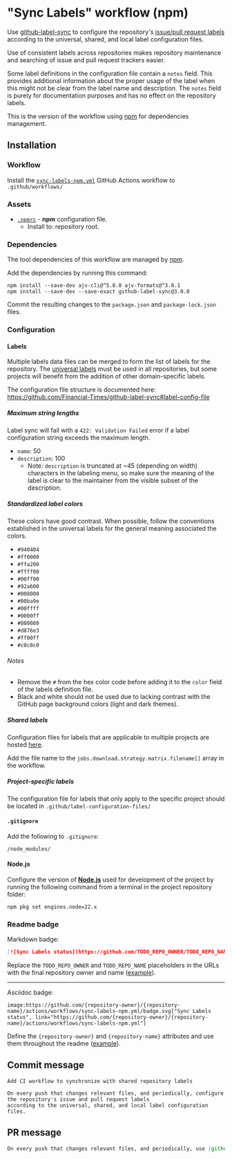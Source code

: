 # "Sync Labels" workflow (npm)

Use [github-label-sync](https://github.com/Financial-Times/github-label-sync) to configure the repository's [issue/pull request labels](https://docs.github.com/issues/using-labels-and-milestones-to-track-work/managing-labels) according to the universal, shared, and local label configuration files.

Use of consistent labels across repositories makes repository maintenance and searching of issue and pull request trackers easier.

Some label definitions in the configuration file contain a `notes` field. This provides additional information about the proper usage of the label when this might not be clear from the label name and description. The `notes` field is purely for documentation purposes and has no effect on the repository labels.

This is the version of the workflow using [npm](https://www.npmjs.com/) for dependencies management.

## Installation

### Workflow

Install the [`sync-labels-npm.yml`](sync-labels-npm.yml) GitHub Actions workflow to `.github/workflows/`

### Assets

- [`.npmrc`](assets/npm/.npmrc) - **npm** configuration file.
  - Install to: repository root.

### Dependencies

The tool dependencies of this workflow are managed by [npm](https://www.npmjs.com/).

Add the dependencies by running this command:

```text
npm install --save-dev ajv-cli@^5.0.0 ajv-formats@^3.0.1
npm install --save-dev --save-exact github-label-sync@3.0.0
```

Commit the resulting changes to the `package.json` and `package-lock.json` files.

### Configuration

#### Labels

Multiple labels data files can be merged to form the list of labels for the repository. The [universal labels](assets/sync-labels/universal.yml) must be used in all repositories, but some projects will benefit from the addition of other domain-specific labels.

The configuration file structure is documented here: https://github.com/Financial-Times/github-label-sync#label-config-file

##### Maximum string lengths

Label sync will fail with a `422: Validation Failed` error if a label configuration string exceeds the maximum length.

- `name`: 50
- `description`: 100
  - Note: `description` is truncated at ~45 (depending on width) characters in the labeling menu, so make sure the meaning of the label is clear to the maintainer from the visible subset of the description.

##### Standardized label colors

These colors have good contrast. When possible, follow the conventions established in the universal labels for the general meaning associated the colors.

- `#940404`
- `#ff0000`
- `#ffa200`
- `#ffff00`
- `#00ff00`
- `#92a600`
- `#008000`
- `#00ba9e`
- `#00ffff`
- `#0000ff`
- `#800080`
- `#d876e3`
- `#ff00ff`
- `#c0c0c0`

###### Notes

- Remove the `#` from the hex color code before adding it to the `color` field of the labels definition file.
- Black and white should not be used due to lacking contrast with the GitHub page background colors (light and dark themes).

##### Shared labels

Configuration files for labels that are applicable to multiple projects are hosted [here](assets/sync-labels).

Add the file name to the `jobs.download.strategy.matrix.filename[]` array in the workflow.

##### Project-specific labels

The configuration file for labels that only apply to the specific project should be located in `.github/label-configuration-files/`

#### `.gitignore`

Add the following to `.gitignore`:

```
/node_modules/
```

#### Node.js

Configure the version of [**Node.js**](https://nodejs.org) used for development of the project by running the following command from a terminal in the project repository folder:

```text
npm pkg set engines.node=22.x
```

### Readme badge

Markdown badge:

```markdown
[![Sync Labels status](https://github.com/TODO_REPO_OWNER/TODO_REPO_NAME/actions/workflows/sync-labels-npm.yml/badge.svg)](https://github.com/TODO_REPO_OWNER/TODO_REPO_NAME/actions/workflows/sync-labels-npm.yml)
```

Replace the `TODO_REPO_OWNER` and `TODO_REPO_NAME` placeholders in the URLs with the final repository owner and name ([example](https://raw.githubusercontent.com/arduino-libraries/ArduinoIoTCloud/master/README.md)).

---

Asciidoc badge:

```adoc
image:https://github.com/{repository-owner}/{repository-name}/actions/workflows/sync-labels-npm.yml/badge.svg["Sync Labels status", link="https://github.com/{repository-owner}/{repository-name}/actions/workflows/sync-labels-npm.yml"]
```

Define the `{repository-owner}` and `{repository-name}` attributes and use them throughout the readme ([example](https://raw.githubusercontent.com/arduino-libraries/WiFiNINA/master/README.adoc)).

## Commit message

```
Add CI workflow to synchronize with shared repository labels

On every push that changes relevant files, and periodically, configure the repository's issue and pull request labels
according to the universal, shared, and local label configuration files.
```

## PR message

```markdown
On every push that changes relevant files, and periodically, use [github-label-sync](https://github.com/Financial-Times/github-label-sync) to configure the repository's issue/PR labels according to the universal, shared, and local label configuration files.
```
